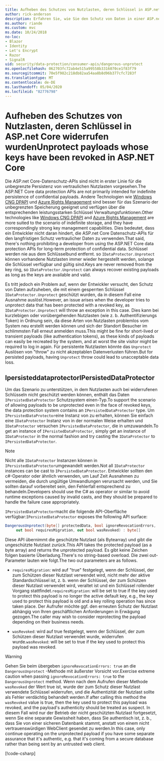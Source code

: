 ```yaml
---
title: Aufheben des Schutzes von Nutzlasten, deren Schlüssel in ASP.net Core widerrufen wurden
author: rick-anderson
description: Erfahren Sie, wie Sie den Schutz von Daten in einer ASP.net Core-App aufheben können, die mit Schlüsseln geschützt sind, die seit dem widerrufen wurden
ms.author: riande
ms.custom: mvc
ms.date: 10/24/2018
no-loc:
- Blazor
- Identity
- Let's Encrypt
- Razor
- SignalR
uid: security/data-protection/consumer-apis/dangerous-unprotect
ms.openlocfilehash: 062703fc72ab4e515a99558b3316070ce1f83f79
ms.sourcegitcommit: 70e5f982c218db82aa54aa8b8d96b377cfc7283f
ms.translationtype: MT
ms.contentlocale: de-DE
ms.lasthandoff: 05/04/2020
ms.locfileid: "82776798"
---
```

# <a name="unprotect-payloads-whose-keys-have-been-revoked-in-aspnet-core"></a><span data-ttu-id="61a99-103">Aufheben des Schutzes von Nutzlasten, deren Schlüssel in ASP.net Core widerrufen wurden</span><span class="sxs-lookup"><span data-stu-id="61a99-103">Unprotect payloads whose keys have been revoked in ASP.NET Core</span></span>

<a name="data-protection-consumer-apis-dangerous-unprotect"></a>

<span data-ttu-id="61a99-104">Die ASP.net Core-Datenschutz-APIs sind nicht in erster Linie für die unbegrenzte Persistenz von vertraulichen Nutzlasten vorgesehen.</span><span class="sxs-lookup"><span data-stu-id="61a99-104">The ASP.NET Core data protection APIs are not primarily intended for indefinite persistence of confidential payloads.</span></span> <span data-ttu-id="61a99-105">Andere Technologien wie [Windows CNG DPAPI](https://msdn.microsoft.com/library/windows/desktop/hh706794%28v=vs.85%29.aspx) und [Azure Rights Management](/rights-management/) sind besser für das Szenario der unbegrenzten Speicherung geeignet und verfügen über die entsprechenden leistungsstarken Schlüssel Verwaltungsfunktionen.</span><span class="sxs-lookup"><span data-stu-id="61a99-105">Other technologies like [Windows CNG DPAPI](https://msdn.microsoft.com/library/windows/desktop/hh706794%28v=vs.85%29.aspx) and [Azure Rights Management](/rights-management/) are more suited to the scenario of indefinite storage, and they have correspondingly strong key management capabilities.</span></span> <span data-ttu-id="61a99-106">Dies bedeutet, dass ein Entwickler nicht daran hindert, die ASP.net Core Datenschutz-APIs für den langfristigen Schutz vertraulicher Daten zu verwenden.</span><span class="sxs-lookup"><span data-stu-id="61a99-106">That said, there's nothing prohibiting a developer from using the ASP.NET Core data protection APIs for long-term protection of confidential data.</span></span> <span data-ttu-id="61a99-107">Schlüssel werden nie aus dem Schlüsselbund entfernt. so `IDataProtector.Unprotect` können vorhandene Nutzlasten immer wieder hergestellt werden, solange die Schlüssel verfügbar und gültig sind.</span><span class="sxs-lookup"><span data-stu-id="61a99-107">Keys are never removed from the key ring, so `IDataProtector.Unprotect` can always recover existing payloads as long as the keys are available and valid.</span></span>

<span data-ttu-id="61a99-108">Es tritt jedoch ein Problem auf, wenn der Entwickler versucht, den Schutz von Daten aufzuheben, die mit einem gesperrten Schlüssel `IDataProtector.Unprotect` geschützt wurden, da in diesem Fall eine Ausnahme auslöst.</span><span class="sxs-lookup"><span data-stu-id="61a99-108">However, an issue arises when the developer tries to unprotect data that has been protected with a revoked key, as `IDataProtector.Unprotect` will throw an exception in this case.</span></span> <span data-ttu-id="61a99-109">Dies kann bei kurzlebigen oder vorübergehenden Nutzlasten (wie z. b. Authentifizierungs Token) in Ordnung sein, da diese Arten von Nutzlasten problemlos vom System neu erstellt werden können und sich der Standort Besucher im schlimmsten Fall erneut anmelden muss.</span><span class="sxs-lookup"><span data-stu-id="61a99-109">This might be fine for short-lived or transient payloads (like authentication tokens), as these kinds of payloads can easily be recreated by the system, and at worst the site visitor might be required to log in again.</span></span> <span data-ttu-id="61a99-110">Für persistente Nutzlasten könnte das `Unprotect` Auslösen von "throw" zu nicht akzeptablen Datenverlusten führen.</span><span class="sxs-lookup"><span data-stu-id="61a99-110">But for persisted payloads, having `Unprotect` throw could lead to unacceptable data loss.</span></span>

## <a name="ipersisteddataprotector"></a><span data-ttu-id="61a99-111">Ipersisteddataprotector</span><span class="sxs-lookup"><span data-stu-id="61a99-111">IPersistedDataProtector</span></span>

<span data-ttu-id="61a99-112">Um das Szenario zu unterstützen, in dem Nutzlasten auch bei widerrufenen Schlüsseln nicht geschützt werden können, enthält das Daten `IPersistedDataProtector` Schutzsystem einen-Typ.</span><span class="sxs-lookup"><span data-stu-id="61a99-112">To support the scenario of allowing payloads to be unprotected even in the face of revoked keys, the data protection system contains an `IPersistedDataProtector` type.</span></span> <span data-ttu-id="61a99-113">Um `IPersistedDataProtector`eine Instanz von zu erhalten, können Sie einfach eine `IDataProtector` Instanz von in der normalen Weise erhalten und `IDataProtector` versuchen `IPersistedDataProtector`, die in umzuwandeln.</span><span class="sxs-lookup"><span data-stu-id="61a99-113">To get an instance of `IPersistedDataProtector`, simply get an instance of `IDataProtector` in the normal fashion and try casting the `IDataProtector` to `IPersistedDataProtector`.</span></span>

> [!NOTE]
> <span data-ttu-id="61a99-114">Nicht alle `IDataProtector` Instanzen können in `IPersistedDataProtector`umgewandelt werden.</span><span class="sxs-lookup"><span data-stu-id="61a99-114">Not all `IDataProtector` instances can be cast to `IPersistedDataProtector`.</span></span> <span data-ttu-id="61a99-115">Entwickler sollten den c#-Operator oder ähnlich verwenden, um Lauf Zeit Ausnahmen zu vermeiden, die durch ungültige Umwandlungen verursacht werden, und Sie sollten darauf vorbereitet sein, den Fehlerfall entsprechend zu behandeln.</span><span class="sxs-lookup"><span data-stu-id="61a99-115">Developers should use the C# as operator or similar to avoid runtime exceptions caused by invalid casts, and they should be prepared to handle the failure case appropriately.</span></span>

<span data-ttu-id="61a99-116">`IPersistedDataProtector`macht die folgende API-Oberfläche verfügbar:</span><span class="sxs-lookup"><span data-stu-id="61a99-116">`IPersistedDataProtector` exposes the following API surface:</span></span>

```csharp
DangerousUnprotect(byte[] protectedData, bool ignoreRevocationErrors,
     out bool requiresMigration, out bool wasRevoked) : byte[]
```

<span data-ttu-id="61a99-117">Diese API übernimmt die geschützte Nutzlast (als Bytearray) und gibt die ungeschützte Nutzlast zurück.</span><span class="sxs-lookup"><span data-stu-id="61a99-117">This API takes the protected payload (as a byte array) and returns the unprotected payload.</span></span> <span data-ttu-id="61a99-118">Es gibt keine Zeichen folgen basierte Überladung.</span><span class="sxs-lookup"><span data-stu-id="61a99-118">There's no string-based overload.</span></span> <span data-ttu-id="61a99-119">Die zwei out-Parameter lauten wie folgt.</span><span class="sxs-lookup"><span data-stu-id="61a99-119">The two out parameters are as follows.</span></span>

* <span data-ttu-id="61a99-120">`requiresMigration`: wird auf "true" festgelegt, wenn der Schlüssel, der zum Schützen dieser Nutzlast verwendet wird, nicht mehr der aktive Standardschlüssel ist, z. b. wenn der Schlüssel, der zum Schützen dieser Nutzlast verwendet wird, veraltet ist und ein Schlüssel rollender Vorgang stattfindet.</span><span class="sxs-lookup"><span data-stu-id="61a99-120">`requiresMigration`: will be set to true if the key used to protect this payload is no longer the active default key, e.g., the key used to protect this payload is old and a key rolling operation has since taken place.</span></span> <span data-ttu-id="61a99-121">Der Aufrufer möchte ggf. den erneuten Schutz der Nutzlast abhängig von Ihren geschäftlichen Anforderungen in Erwägung gezogen.</span><span class="sxs-lookup"><span data-stu-id="61a99-121">The caller may wish to consider reprotecting the payload depending on their business needs.</span></span>

* <span data-ttu-id="61a99-122">`wasRevoked`: wird auf true festgelegt, wenn der Schlüssel, der zum Schützen dieser Nutzlast verwendet wurde, widerrufen wurde.</span><span class="sxs-lookup"><span data-stu-id="61a99-122">`wasRevoked`: will be set to true if the key used to protect this payload was revoked.</span></span>

>[!WARNING]
> <span data-ttu-id="61a99-123">Gehen Sie beim übergeben `ignoreRevocationErrors: true` an die `DangerousUnprotect` -Methode mit äußerster Vorsicht vor.</span><span class="sxs-lookup"><span data-stu-id="61a99-123">Exercise extreme caution when passing `ignoreRevocationErrors: true` to the `DangerousUnprotect` method.</span></span> <span data-ttu-id="61a99-124">Wenn nach dem Aufrufen dieser Methode `wasRevoked` der Wert true ist, wurde der zum Schutz dieser Nutzlast verwendete Schlüssel widerrufen, und die Authentizität der Nutzlast sollte als Fehler verdächtig behandelt werden.</span><span class="sxs-lookup"><span data-stu-id="61a99-124">If after calling this method the `wasRevoked` value is true, then the key used to protect this payload was revoked, and the payload's authenticity should be treated as suspect.</span></span> <span data-ttu-id="61a99-125">In diesem Fall wird nur der Betrieb der nicht geschützten Nutzlast fortgesetzt, wenn Sie eine separate Gewissheit haben, dass Sie authentisch ist, z. b., dass Sie von einer sicheren Datenbank stammt, anstatt von einem nicht vertrauenswürdigen WebClient gesendet zu werden.</span><span class="sxs-lookup"><span data-stu-id="61a99-125">In this case, only continue operating on the unprotected payload if you have some separate assurance that it's authentic, e.g. that it's coming from a secure database rather than being sent by an untrusted web client.</span></span>

[!code-csharp[](dangerous-unprotect/samples/dangerous-unprotect.cs)]
